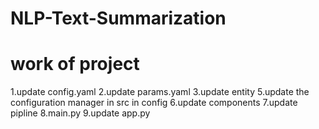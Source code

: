 # NLP-Text-Summarization


# work of project
1.update config.yaml
2.update params.yaml
3.update entity 
5.update the configuration manager in src in config
6.update components
7.update pipline
8.main.py
9.update app.py
